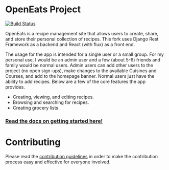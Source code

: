 # OpenEats Project

[![Build Status](https://travis-ci.org/RyanNoelk/OpenEats.svg?branch=master)](https://travis-ci.org/RyanNoelk/OpenEats)

OpenEats is a recipe management site that allows users to create, share, and store their personal collection of recipes. This fork uses Django Rest Framework as a backend and React (with flux) as a front end.

The usage for the app is intended for a single user or a small group. For my personal use, I would be an admin user and a few (about 5-6) friends and family would be normal users. Admin users can add other users to the project (no open sign-ups), make changes to the available Cuisines and Courses, and add to the homepage banner. Normal users just have the ability to add recipes. Below are a few of the core features the app provides.

- Creating, viewing, and editing recipes.
- Browsing and searching for recipes.
- Creating grocery lists

### [Read the docs on getting started here!](https://github.com/RyanNoelk/OpenEats/blob/master/docs/Running_the_App.md)

# Contributing
Please read the [contribution guidelines](https://github.com/RyanNoelk/OpenEats/blob/master/CONTRIBUTING.md) in order to make the contribution process easy and effective for everyone involved.
